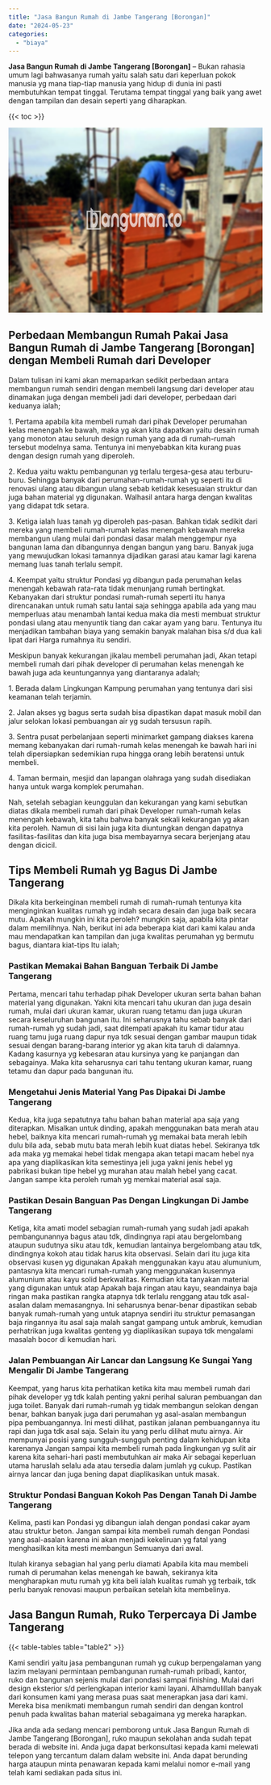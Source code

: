```yaml
---
title: "Jasa Bangun Rumah di Jambe Tangerang [Borongan]"
date: "2024-05-23"
categories: 
  - "biaya"
---
```


**Jasa Bangun Rumah di Jambe Tangerang \[Borongan\]** – Bukan rahasia umum lagi bahwasanya rumah yaitu salah satu dari keperluan pokok manusia yg mana tiap-tiap manusia yang hidup di dunia ini pasti membutuhkan tempat tinggal. Terutama tempat tinggal yang baik yang awet dengan tampilan dan desain seperti yang diharapkan.

{{< toc >}}

![Jasa Bangun Rumah di Jambe Tangerang [Borongan]](/images/borong-bangunan-17.png)

## Perbedaan Membangun Rumah Pakai Jasa Bangun Rumah di Jambe Tangerang \[Borongan\] dengan Membeli Rumah dari Developer

Dalam tulisan ini kami akan memaparkan sedikit perbedaan antara membangun rumah sendiri dengan membeli langsung dari developer atau dinamakan juga dengan membeli jadi dari developer, perbedaan dari keduanya ialah;

1\. Pertama apabila kita membeli rumah dari pihak Developer perumahan kelas menengah ke bawah, maka yg akan kita dapatkan yaitu desain rumah yang monoton atau seluruh design rumah yang ada di rumah-rumah tersebut modelnya sama. Tentunya ini menyebabkan kita kurang puas dengan design rumah yang diperoleh.

2\. Kedua yaitu waktu pembangunan yg terlalu tergesa-gesa atau terburu-buru. Sehingga banyak dari perumahan-rumah-rumah yg seperti itu di renovasi ulang atau dibangun ulang sebab ketidak kesesuaian struktur dan juga bahan material yg digunakan. Walhasil antara harga dengan kwalitas yang didapat tdk setara.

3\. Ketiga ialah luas tanah yg diperoleh pas-pasan. Bahkan tidak sedikit dari mereka yang membeli rumah-rumah kelas menengah kebawah mereka membangun ulang mulai dari pondasi dasar malah menggempur nya bangunan lama dan dibangunnya dengan bangun yang baru. Banyak juga yang mewujudkan lokasi tamannya dijadikan garasi atau kamar lagi karena memang luas tanah terlalu sempit.

4\. Keempat yaitu struktur Pondasi yg dibangun pada perumahan kelas menengah kebawah rata-rata tidak menunjang rumah bertingkat. Kebanyakan dari struktur pondasi rumah-rumah seperti itu hanya direncanakan untuk rumah satu lantai saja sehingga apabila ada yang mau memperluas atau menambah lantai kedua maka dia mesti membuat struktur pondasi ulang atau menyuntik tiang dan cakar ayam yang baru. Tentunya itu menjadikan tambahan biaya yang semakin banyak malahan bisa s/d dua kali lipat dari Harga rumahnya itu sendiri.

Meskipun banyak kekurangan jikalau membeli perumahan jadi, Akan tetapi membeli rumah dari pihak developer di perumahan kelas menengah ke bawah juga ada keuntungannya yang diantaranya adalah;

1\. Berada dalam Lingkungan Kampung perumahan yang tentunya dari sisi keamanan telah terjamin.

2\. Jalan akses yg bagus serta sudah bisa dipastikan dapat masuk mobil dan jalur selokan lokasi pembuangan air yg sudah tersusun rapih.

3\. Sentra pusat perbelanjaan seperti minimarket gampang diakses karena memang kebanyakan dari rumah-rumah kelas menengah ke bawah hari ini telah dipersiapkan sedemikian rupa hingga orang lebih beratensi untuk membeli.

4\. Taman bermain, mesjid dan lapangan olahraga yang sudah disediakan hanya untuk warga komplek perumahan.

Nah, setelah sebagian keunggulan dan kekurangan yang kami sebutkan diatas dikala membeli rumah dari pihak Developer rumah-rumah kelas menengah kebawah, kita tahu bahwa banyak sekali kekurangan yg akan kita peroleh. Namun di sisi lain juga kita diuntungkan dengan dapatnya fasilitas-fasilitas dan kita juga bisa membayarnya secara berjenjang atau dengan dicicil.

## Tips Membeli Rumah yg Bagus Di Jambe Tangerang

Dikala kita berkeinginan membeli rumah di rumah-rumah tentunya kita menginginkan kualitas rumah yg indah secara desain dan juga baik secara mutu. Apakah mungkin ini kita peroleh? mungkin saja, apabila kita pintar dalam memilihnya. Nah, berikut ini ada beberapa kiat dari kami kalau anda mau mendapatkan kan tampilan dan juga kwalitas perumahan yg bermutu bagus, diantara kiat-tips Itu ialah;

### Pastikan Memakai Bahan Banguan Terbaik Di Jambe Tangerang

Pertama, mencari tahu terhadap pihak Developer ukuran serta bahan bahan material yang digunakan. Yakni kita mencari tahu ukuran dan juga desain rumah, mulai dari ukuran kamar, ukuran ruang tetamu dan juga ukuran secara keseluruhan bangunan itu. Ini seharusnya tahu sebab banyak dari rumah-rumah yg sudah jadi, saat ditempati apakah itu kamar tidur atau ruang tamu juga ruang dapur nya tdk sesuai dengan gambar maupun tidak sesuai dengan barang-barang interior yg akan kita taruh di dalamnya. Kadang kasurnya yg kebesaran atau kursinya yang ke panjangan dan sebagainya. Maka kita seharusnya cari tahu tentang ukuran kamar, ruang tetamu dan dapur pada bangunan itu.

### Mengetahui Jenis Material Yang Pas Dipakai Di Jambe Tangerang

Kedua, kita juga sepatutnya tahu bahan bahan material apa saja yang diterapkan. Misalkan untuk dinding, apakah menggunakan bata merah atau hebel, baiknya kita mencari rumah-rumah yg memakai bata merah lebih dulu bila ada, sebab mutu bata merah lebih kuat diatas hebel. Sekiranya tdk ada maka yg memakai hebel tidak mengapa akan tetapi macam hebel nya apa yang diaplikasikan kita semestinya jeli juga yakni jenis hebel yg pabrikasi bukan tipe hebel yg murahan atau malah hebel yang cacat. Jangan sampe kita peroleh rumah yg memkai material asal saja.

### Pastikan Desain Banguan Pas Dengan Lingkungan Di Jambe Tangerang

Ketiga, kita amati model sebagian rumah-rumah yang sudah jadi apakah pembangunannya bagus atau tdk, dindingnya rapi atau bergelombang ataupun sudutnya siku atau tdk, kemudian lantainya bergelombang atau tdk, dindingnya kokoh atau tidak harus kita observasi. Selain dari itu juga kita observasi kusen yg digunakan Apakah menggunakan kayu atau alumunium, pantasnya kita mencari rumah-rumah yang menggunakan kusennya alumunium atau kayu solid berkwalitas. Kemudian kita tanyakan material yang digunakan untuk atap Apakah baja ringan atau kayu, seandainya baja ringan maka pastikan rangka atapnya tdk terlalu renggang atau tdk asal-asalan dalam memasangnya. Ini seharusnya benar-benar dipastikan sebab banyak rumah-rumah yang untuk atapnya sendiri itu struktur pemasangan baja ringannya itu asal saja malah sangat gampang untuk ambruk, kemudian perhatrikan juga kwalitas genteng yg diaplikasikan supaya tdk mengalami masalah bocor di kemudian hari.

### Jalan Pembuangan Air Lancar dan Langsung Ke Sungai Yang Mengalir Di Jambe Tangerang

Keempat, yang harus kita perhatikan ketika kita mau membeli rumah dari pihak developer yg tdk kalah penting yakni perihal saluran pembuangan dan juga toilet. Banyak dari rumah-rumah yg tidak membangun selokan dengan benar, bahkan banyak juga dari perumahan yg asal-asalan membangun pipa pembuangannya. Ini mesti dilihat, pastikan jalanan pembuangannya itu rapi dan juga tdk asal saja. Selain itu yang perlu dilihat mutu airnya. Air mempunyai posisi yang sungguh-sungguh penting dalam kehidupan kita karenanya Jangan sampai kita membeli rumah pada lingkungan yg sulit air karena kita sehari-hari pasti membutuhkan air maka Air sebagai keperluan utama haruslah selalu ada atau tersedia dalam jumlah yg cukup. Pastikan airnya lancar dan juga bening dapat diaplikasikan untuk masak.

### Struktur Pondasi Banguan Kokoh Pas Dengan Tanah Di Jambe Tangerang

Kelima, pasti kan Pondasi yg dibangun ialah dengan pondasi cakar ayam atau struktur beton. Jangan sampai kita membeli rumah dengan Pondasi yang asal-asalan karena ini akan menjadi kekeliruan yg fatal yang menghasilkan kita mesti membangun Semuanya dari awal.

Itulah kiranya sebagian hal yang perlu diamati Apabila kita mau membeli rumah di perumahan kelas menengah ke bawah, sekiranya kita mengharapkan mutu rumah yg kita beli ialah kualitas rumah yg terbaik, tdk perlu banyak renovasi maupun perbaikan setelah kita membelinya.

## Jasa Bangun Rumah, Ruko Terpercaya Di Jambe Tangerang

{{< table-tables table="table2" >}}

Kami sendiri yaitu jasa pembangunan rumah yg cukup berpengalaman yang lazim melayani permintaan pembangunan rumah-rumah pribadi, kantor, ruko dan bangunan sejenis mulai dari pondasi sampai finishing. Mulai dari design eksterior s/d perlengkapan interior kami layani. Alhamdulillah banyak dari konsumen kami yang merasa puas saat menerapkan jasa dari kami. Mereka bisa menikmati membangun rumah sendiri dan dengan kontrol penuh pada kwalitas bahan material sebagaimana yg mereka harapkan.

Jika anda ada sedang mencari pemborong untuk Jasa Bangun Rumah di Jambe Tangerang \[Borongan\], ruko maupun sekolahan anda sudah tepat berada di website ini. Anda juga dapat berkonsultasi kepada kami melewati telepon yang tercantum dalam dalam website ini. Anda dapat berunding harga ataupun minta penawaran kepada kami melalui nomor e-mail yang telah kami sediakan pada situs ini.

